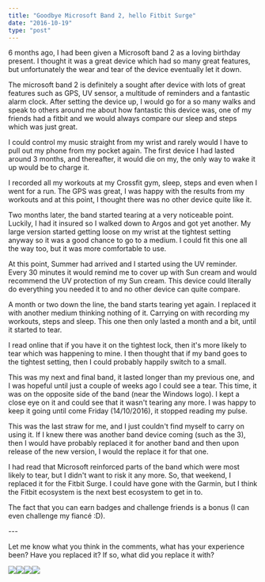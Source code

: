 ```yaml
---
title: "Goodbye Microsoft Band 2, hello Fitbit Surge"
date: "2016-10-19"
type: "post"
---
```


6 months ago, I had been given a Microsoft band 2 as a loving birthday present. I thought it was a great device which had so many great features, but unfortunately the wear and tear of the device eventually let it down.

The microsoft band 2 is definitely a sought after device with lots of great features such as GPS, UV sensor, a multitude of reminders and a fantastic alarm clock. After setting the device up, I would go for a so many walks and speak to others around me about how fantastic this device was, one of my friends had a fitbit and we would always compare our sleep and steps which was just great.

I could control my music straight from my wrist and rarely would I have to pull out my phone from my pocket again. The first device I had lasted around 3 months, and thereafter, it would die on my, the only way to wake it up would be to charge it.

I recorded all my workouts at my Crossfit gym, sleep, steps and even when I went for a run. The GPS was great, I was happy with the results from my workouts and at this point, I thought there was no other device quite like it.

Two months later, the band started tearing at a very noticeable point. Luckily, I had it insured so I walked down to Argos and got yet another. My large version started getting loose on my wrist at the tightest setting anyway so it was a good chance to go to a medium. I could fit this one all the way too, but it was more comfortable to use.

At this point, Summer had arrived and I started using the UV reminder. Every 30 minutes it would remind me to cover up with Sun cream and would recommend the UV protection of my Sun cream. This device could literally do everything you needed it to and no other device can quite compare.

A month or two down the line, the band starts tearing yet again. I replaced it with another medium thinking nothing of it. Carrying on with recording my workouts, steps and sleep. This one then only lasted a month and a bit, until it started to tear.

I read online that if you have it on the tightest lock, then it's more likely to tear which was happening to mine. I then thought that if my band goes to the tightest setting, then I could probably happily switch to a small.

This was my next and final band, it lasted longer than my previous one, and I was hopeful until just a couple of weeks ago I could see a tear. This time, it was on the opposite side of the band (near the Windows logo). I kept a close eye on it and could see that it wasn't tearing any more. I was happy to keep it going until come Friday (14/10/2016), it stopped reading my pulse.

This was the last straw for me, and I just couldn't find myself to carry on using it. If I knew there was another band device coming (such as the 3), then I would have probably replaced it for another band and then upon release of the new version, I would the replace it for that one.

I had read that Microsoft reinforced parts of the band which were most likely to tear, but I didn't want to risk it any more. So, that weekend, I replaced it for the Fitbit Surge. I could have gone with the Garmin, but I think the Fitbit ecosystem is the next best ecosystem to get in to.

The fact that you can earn badges and challenge friends is a bonus (I can even challenge my fiancé :D).

\---

Let me know what you think in the comments, what has your experience been? Have you replaced it? If so, what did you replace it with?

[![](https://ws-eu.amazon-adsystem.com/widgets/q?_encoding=UTF8&ASIN=B01600EFHC&Format=_SL160_&ID=AsinImage&MarketPlace=GB&ServiceVersion=20070822&WS=1&tag=fitness0d08-21)](https://www.amazon.co.uk/Microsoft-Band-2-Medium-Black/dp/B01600EFHC/ref=as_li_ss_il?ie=UTF8&qid=1476821888&sr=8-1&keywords=microsoft+band+2&linkCode=li2&tag=fitness0d08-21&linkId=a8dd2d993148bc3045fe00ac9c698bbe)![](https://ir-uk.amazon-adsystem.com/e/ir?t=fitness0d08-21&l=li2&o=2&a=B01600EFHC)[![](https://ws-eu.amazon-adsystem.com/widgets/q?_encoding=UTF8&ASIN=B00P9P6ZDW&Format=_SL160_&ID=AsinImage&MarketPlace=GB&ServiceVersion=20070822&WS=1&tag=fitness0d08-21)](https://www.amazon.co.uk/Fitbit-Surge-Ultimate-Fitness-Super/dp/B00P9P6ZDW/ref=as_li_ss_il?s=sports&ie=UTF8&qid=1476821952&sr=1-4&keywords=fitbit+surge&linkCode=li2&tag=fitness0d08-21&linkId=1d8e2f83a289cb2844e27294393a5baa)![](https://ir-uk.amazon-adsystem.com/e/ir?t=fitness0d08-21&l=li2&o=2&a=B00P9P6ZDW)

